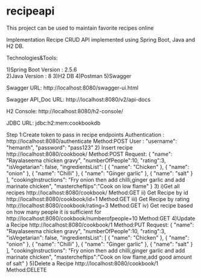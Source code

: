 # recipeapi
This project can be used to maintain favorite recipes online

Implementation
Recipe CRUD API implemented using Spring Boot, Java and H2 DB.

Technologies&Tools:

1)Spring Boot Version : 2.5.6   
2)Java Version : 8 
3)H2 DB 
4)Postman
5)Swagger

Swagger URL: http://localhost:8080/swagger-ui.html

Swagger API_Doc URL: http://localhost:8080/v2/api-docs

H2 Console: http://localhost:8080/h2-console/

JDBC URL: jdbc:h2:mem:cookbookdb

Step 1:Create token to pass in recipe endpoints
Authentication :
http://localhost:8080/authenticate
Method:POST
User :
"username": "hemanth", "password": "pass123"
2)
Insert recipe
http://localhost:8080/cookbook/
Method:POST
Request:
{ "name": "Rayalaseema chicken gravy", "numberOfPeople":10, "rating":3, "isVegetarian": false,
 "ingredientsList": [ { "name": "Chicken" }, { "name": "onion" }, { "name": "Chilli" }, { "name": "Ginger garlic" }, { "name": "salt" } ],
 "cookingInstructions": "Fry onion then add chilli,ginger garlic and add marinate chicken", "mastercheftips":"Cook on low flame" }
3)
i)Get all recipes
http://localhost:8080/cookbook/
Method:GET
ii)
Get Recipe by id
http://localhost:8080/cookbook/id=1
Method:GET
iii)
Get Recipe by rating
http://localhost:8080/cookbook/rating=3
Method:GET
iv)
Get recipe based on how many people it is sufficient for
http://localhost:8080/cookbook/numberofpeople=10
Method:GET
4)Update a Recipe
http://localhost:8080/cookbook/1
Method:PUT
Request:
{ "name": "Rayalaseema chicken gravy", "numberOfPeople":10, "rating":3, "isVegetarian": false,
 "ingredientsList": [ { "name": "Chicken" }, { "name": "onion" }, { "name": "Chilli" }, { "name": "Ginger garlic" }, { "name": "salt" } ],
 "cookingInstructions": "Fry onion then add chilli,ginger garlic and add marinate chicken", "mastercheftips":"Cook on low flame,add good amount of salt" }
5)Delete a Recipe
http://localhost:8080/cookbook/1
Method:DELETE